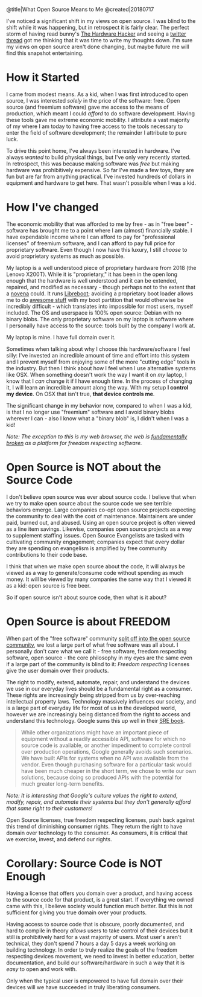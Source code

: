 @title|What Open Source Means to Me
@created|20180717

I've noticed a significant shift in my views on open source. I was blind to the shift while it was happening, but in retrospect it is fairly clear. The perfect storm of having read bunny's [The Hardware Hacker](https://nostarch.com/hardwarehacker) and seeing a [twitter thread](https://twitter.com/reconbot/status/1019247536463327232) got me thinking that it was time to write my thoughts down. I'm sure my views on open source aren't done changing, but maybe future me will find this snapshot entertaining.

# How it Started

I came from modest means. As a kid, when I was first introduced to open source, I was interested _solely_ in the price of the software: free. Open source (and freemium software) gave me access to the means of production, which meant I could _afford_ to do software development. Having these tools gave me extreme economic mobility. I attribute a vast majority of my where I am today to having free access to the tools necessary to enter the field of software development; the remainder I attribute to pure luck.

To drive this point home, I've always been interested in hardware. I've always _wanted_ to build physical things, but I've only very recently started. In retrospect, this was because making software was _free_ but making hardware was prohibitively expensive. So far I've made a few toys, they are fun but are far from anything practical. I've invested hundreds of dollars in equipment and hardware to get here. That wasn't possible when I was a kid.

# How I've changed

The economic mobility that was afforded to me by free - as in "free beer" - software has brought me to a point where I am (almost) financially stable. I have expendable income where I can afford to pay for "professional licenses" of freemium software, and I can afford to pay full price for proprietary software. Even though I now have this luxury, I still _choose_ to avoid proprietary systems as much as possible.

My laptop is a well understood piece of proprietary hardware from 2018 (the Lenovo X200T). While it is "proprietary," it has been in the open long enough that the hardware is well understood and it can be extended, repaired, and modified as necessary - though perhaps not to the extent that a [novena](https://www.crowdsupply.com/sutajio-kosagi/novena) could. It runs [Libreboot](https://libreboot.org/); avoiding a proprietary boot loader allows me to do [awesome stuff](https://libreboot.org/docs/gnulinux/encrypted_debian.html) with my boot partition that would otherwise be incredibly difficult - which translates into impossible for most users, myself included. The OS and userspace is 100% open source: Debian with no binary blobs. The only proprietary software on my laptop is software where I personally have access to the source: tools built by the company I work at.

My laptop is mine. I have full domain over it.

Sometimes when talking about why I choose this hardware/software I feel silly: I've invested an incredible amount of time and effort into this system and I prevent myself from enjoying some of the more "cutting edge" tools in the industry. But then I think about how I feel when I use alternative systems like OSX. When something doesn't work the way I want it on _my_ laptop, I know that I _can_ change it if I have enough time. In the process of changing it, I will learn an incredible amount along the way. With my setup **I control my device**. On OSX that isn't true, **that device controls me**.

The significant change in my behavior now, compared to when I was a kid, is that I no longer use "freemium" software and I avoid binary blobs wherever I can - also I know what a "binary blob" is, I didn't when I was a kid!

_Note: The exception to this is my web browser, the web is [fundamentally broken](https://www.gnu.org/philosophy/javascript-trap.html) as a platform for freedom respecting software._

# Open Source is NOT about the Source Code

I don't believe open source was ever about source code. I believe that when we try to make open source about the source code we see terrible behaviors emerge. Large companies co-opt open source projects expecting the community to deal with the cost of maintenance. Maintainers are under paid, burned out, and abused. Using an open source project is often viewed as a line item savings. Likewise, companies open source projects as a way to supplement staffing issues. Open Source Evangelists are tasked with cultivating community engagement; companies expect that every dollar they are spending on evangelism is amplified by free community contributions to their code base.

I think that when we make open source about the code, it will always be viewed as a way to generate/consume code without spending as much money. It will be viewed by many companies the same way that I viewed it as a kid: open source is free beer.

So if open source isn't about source code, then what is it about?

# Open Source is about FREEDOM

When part of the "free software" community [split off into the open source community](https://www.gnu.org/philosophy/free-software-for-freedom.en.html), we lost a large part of what free software was all about. I personally don't care what we call it - free software, freedom respecting software, open source - the core philosophy in my eyes are the same even if a large part of the community is blind to it: _Freedom respecting_ licenses give the user domain over their products.

The right to modify, extend, automate, repair, and understand the devices we use in our everyday lives should be a fundamental right as a consumer. These rights are increasingly being stripped from us by over-reaching intellectual property laws. Technology massively influences our society, and is a large part of everyday life for most of us in the developed world, however we are increasingly being distanced from the right to access and understand this technology. Google sums this up well in their [SRE book](https://landing.google.com/sre/book.html).

> While other organizations might have an important piece of equipment without a readily accessible API, software for which no source code is available, or another impediment to complete control over production operations, Google generally avoids such scenarios. We have built APIs for systems when no API was available from the vendor. Even though purchasing software for a particular task would have been much cheaper in the short term, we chose to write our own solutions, because doing so produced APIs with the potential for much greater long-term benefits.

_Note: It is interesting that Google's culture values the right to extend, modify, repair, and automate their systems but they don't generally afford that same right to their customers!_

Open Source licenses, true freedom respecting licenses, push back against this trend of diminishing consumer rights. They return the right to have domain over technology to the consumer. As consumers, it is critical that we exercise, invest, and defend our rights.

# Corollary: Source Code is NOT Enough

Having a license that offers you domain over a product, and having access to the source code for that product, is a great start. If everything we owned came with this, I believe society would function much better. But this is not sufficient for giving you true domain over your products.

Having access to source code that is obscure, poorly documented, and hard to compile in theory _allows_ users to take control of their devices but it still is prohibitively hard for a vast majority of users. Most user's aren't technical, they don't spend 7 hours a day 5 days a week working on building technology. In order to truly realize the goals of the freedom respecting devices movement, we need to invest in better education, better documentation, and build our software/hardware in such a way that it is _easy_ to open and work with.

Only when the typical user is empowered to have full domain over their devices will we have succeeded in truly liberating consumers.
